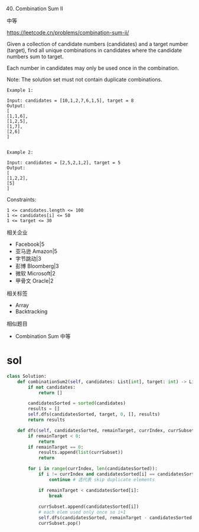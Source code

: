 40. Combination Sum II

中等

https://leetcode.cn/problems/combination-sum-ii/



Given a collection of candidate numbers (candidates) and a target number (target), find all unique combinations in candidates where the candidate numbers sum to target.

Each number in candidates may only be used once in the combination.

Note: The solution set must not contain duplicate combinations.

 
```
Example 1:

Input: candidates = [10,1,2,7,6,1,5], target = 8
Output: 
[
[1,1,6],
[1,2,5],
[1,7],
[2,6]
]


Example 2:

Input: candidates = [2,5,2,1,2], target = 5
Output: 
[
[1,2,2],
[5]
]
```
 

Constraints:
```
1 <= candidates.length <= 100
1 <= candidates[i] <= 50
1 <= target <= 30
```

相关企业

- Facebook|5
- 亚马逊 Amazon|5
- 字节跳动|3
- 彭博 Bloomberg|3
- 微软 Microsoft|2
- 甲骨文 Oracle|2

相关标签
- Array
- Backtracking

相似题目
- Combination Sum
中等

# sol

```py
class Solution:
    def combinationSum2(self, candidates: List[int], target: int) -> List[List[int]]:
        if not candidates:
            return []

        candidatesSorted = sorted(candidates)
        results = []
        self.dfs(candidatesSorted, target, 0, [], results)
        return results

    def dfs(self, candidatesSorted, remainTarget, currIndex, currSubset, results):
        if remainTarget < 0:
            return
        if remainTarget == 0:
            results.append(list(currSubset))
            return

        for i in range(currIndex, len(candidatesSorted)):
            if i != currIndex and candidatesSorted[i] == candidatesSorted[i-1]:
                continue # 选代表 skip duplicate elements

            if remainTarget < candidatesSorted[i]:
                break
            
            currSubset.append(candidatesSorted[i])
            # each elem used only once so i+1
            self.dfs(candidatesSorted, remainTarget - candidatesSorted[i], i + 1, currSubset, results)
            currSubset.pop()
```            